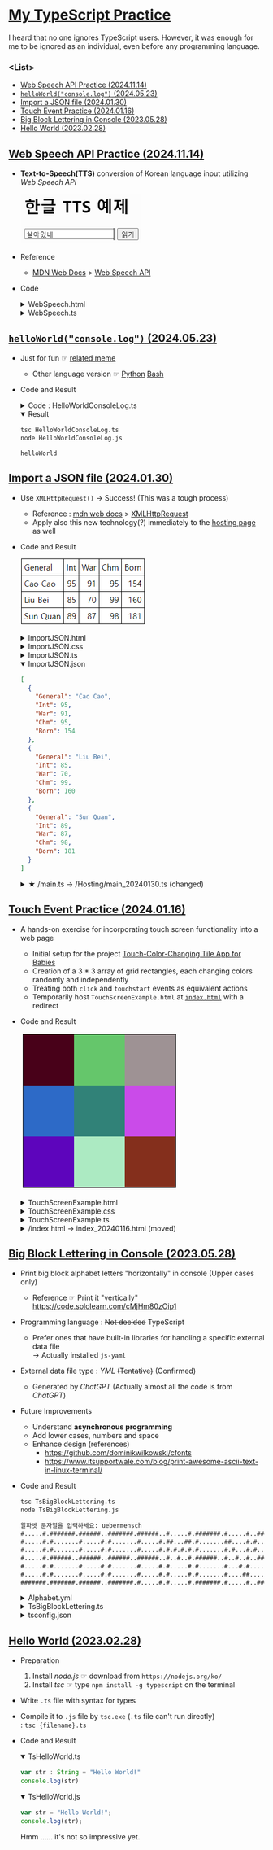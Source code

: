# [My TypeScript Practice](../README.md#typescript)

I heard that no one ignores TypeScript users. However, it was enough for me to be ignored as an individual, even before any programming language.


### \<List>

- [Web Speech API Practice (2024.11.14)](#web-speech-api-practice-20241114)
- [`helloWorld("console.log")` (2024.05.23)](#helloworldconsolelog-20240523)
- [Import a JSON file (2024.01.30)](#import-a-json-file-20240130)
- [Touch Event Practice (2024.01.16)](#touch-event-practice-20240116)
- [Big Block Lettering in Console (2023.05.28)](#big-block-lettering-in-console-20230528)
- [Hello World (2023.02.28)](#hello-world-20230228)


## [Web Speech API Practice (2024.11.14)](#list)

- **Text-to-Speech(TTS)** conversion of Korean language input utilizing *Web Speech API*

  ![Web Speech API Practice](./Images/WebSpeechAPIPractice.PNG)

- Reference
  - [MDN Web Docs](https://developer.mozilla.org/en-US/docs/) > [Web Speech API](https://developer.mozilla.org/en-US/docs/Web/API/Web_Speech_API)
- Code
  <details>
    <summary>WebSpeech.html</summary>

  ```html
  <!DOCTYPE html>

  <html lang="ko">

  <head>
      <meta charset="UTF-8">
      <meta name="viewport" content="width=device-width, initial-scale=1.0">
      <meta name="author" content="kimpro82">
      <meta name="date" content="2024-11-14">
      <title>Web Speech API Practice</title>
      <script defer src="WebSpeech.js"></script>
  </head>

  <body>
      <h1>한글 TTS 예제</h1>
      <input type="text" id="textInput" placeholder="텍스트를 입력하세요">
      <button id="speakButton">읽기</button>
  </body>

  </html>
  ```
  </details>
  <details>
    <summary>WebSpeech.ts</summary>

  ```ts
  /**
  * TextToSpeech class for converting text to speech using Web Speech API
  */
  class TextToSpeech {
      private synth: SpeechSynthesis;
      private utterance: SpeechSynthesisUtterance;

      /**
      * Initializes the TextToSpeech instance
      */
      constructor() {
          this.synth = window.speechSynthesis;
          this.utterance = new SpeechSynthesisUtterance();
      }

      /**
      * Converts the given text to speech
      * @param text - The text to be spoken
      */
      speak(text: string): void {
          // Check if speech is already in progress
          if (this.synth.speaking) {
              console.error('Speech is already in progress.');
              return;
          }

          // Configure the utterance
          this.utterance.text = text;
          this.utterance.lang = 'ko-KR';  // Set language to Korean
          this.utterance.rate = 1;        // Set speech rate (1 is normal speed)
          this.utterance.pitch = 1;       // Set pitch (1 is normal pitch)

          // Start speaking
          this.synth.speak(this.utterance);
      }
  }
  ```
  ```ts
  // Wait for the DOM to be fully loaded before executing
  document.addEventListener('DOMContentLoaded', () => {
      // Get references to DOM elements
      const textInput = document.getElementById('textInput') as HTMLInputElement;
      const speakButton = document.getElementById('speakButton') as HTMLButtonElement;

      // Create an instance of TextToSpeech
      const tts = new TextToSpeech();

      // Add click event listener to the speak button
      speakButton.addEventListener('click', () => {
          const text = textInput.value.trim();
          if (text) {
              tts.speak(text);  // Speak the input text
          } else {
              alert('Please enter some text.');  // Alert if no text is entered
          }
      });
  });
  ```
  </details>


## [`helloWorld("console.log")` (2024.05.23)](#list)

- Just for fun ☞ [related meme](https://www.reddit.com/r/ProgrammerHumor/comments/13u2mfm/_/)
  - Other language version ☞ [Python](https://github.com/kimpro82/MyPractice/blob/master//Python/README.md#hello_worldprint-20240523) [Bash](https://github.com/kimpro82/MyPractice/blob/master/Shell/README.md#hello_worldecho-20240523)
- Code and Result
  <details>
    <summary>Code : HelloWorldConsoleLog.ts</summary>

  ```ts
  function helloWorld(funcName: string): void {
      /**
      * Dynamically calls the given function using its name.
      * The name of the current executing function is passed as an argument.
      *
      * @param funcName Name of the function to be called
      */
      const currentFuncName = helloWorld.name;
      const func = new Function(`return ${funcName}`)();
      func(currentFuncName);
  }
  ```
  ```ts
  // Dynamically executes the console.log function
  helloWorld("console.log");
  ```
  </details>
  <details open="">
    <summary>Result</summary>

  ```shell
  tsc HelloWorldConsoleLog.ts
  node HelloWorldConsoleLog.js
  ```
  ```shell
  helloWorld
  ```
  </details>


## [Import a JSON file (2024.01.30)](#list)

- Use `XMLHttpRequest()` → Success! (This was a tough process)
  - Reference : [mdn web docs](https://developer.mozilla.org/) > [XMLHttpRequest](https://developer.mozilla.org/en-US/docs/Web/API/XMLHttpRequest)
  - Apply also this new technology(?) immediately to the [hosting page](/Hosting/main_20240130.ts) as well
- Code and Result

  ![index.html](./Images/ImportJSON.png)

  <details>
    <summary>ImportJSON.html</summary>

  ```html
  <html lang="en">

  <head>
    <meta charset="UTF-8">
    <meta name="viewport" content="width=device-width, initial-scale=1.0">
    <link rel="stylesheet" href="ImportJSON.css">
    <script defer src="ImportJSON.js"></script>
    <title>Import JSON file</title>
  </head>

  <body>
  </body>

  </html>
  ```
  </details>
  <details>
    <summary>ImportJSON.css</summary>

  ```css
  table {
      border: 1px solid black;
      border-collapse : collapse;
    }
  ```
  ```css
    td {
      border: 1px solid black;
      padding: 5px;
    }
  ```
  </details>
  <details>
    <summary>ImportJSON.ts</summary>

  ```ts
  /**
  * Performs an HTTP GET request to fetch JSON data from the specified URL.
  * If the request is successful, it calls the renderTable function with the retrieved JSON data.
  * @param {string} url - The URL from which to fetch JSON data.
  */
  const fetchData = (url: string): void => {
    const xhr = new XMLHttpRequest();
    xhr.open("GET", url, true);
    xhr.responseType = "json";

    xhr.onload = function () {
      if (xhr.status === 200) {
        const jsonData: any[] = xhr.response;

        // Call the renderTable function with the retrieved JSON data.
        renderTable(jsonData);
      } else {
        // Log an error if the HTTP request is not successful.
        console.error("Error fetching JSON data. Status:", xhr.status);
      }
    };
    xhr.send();
  };
  ```
  ```ts
  /**
  * Renders a table in the HTML document based on the provided JSON data.
  * If the JSON data is an array, it creates table rows and cells to display the data.
  * The first row contains the keys as column headers.
  * @param {any[]} jsonData - The JSON data to be displayed in the table.
  */
  const renderTable = (jsonData: any[]): void => {
    // Create a table in the HTML document.
    const table = document.createElement("table");
    table.classList.add("my-table");

    // Create table rows.
    jsonData.forEach((general, index) => {
      // Create table cells.
      if (index === 0) {
        // If it is the first row, use keys as column headers.
        const row = document.createElement("tr");
        for (const key of Object.keys(general)) {
          const cell = document.createElement("td");
          cell.textContent = key;
          row.appendChild(cell);
        }
        table.appendChild(row);
      }

      const row = document.createElement("tr");
      for (const key in general) {
        const cell = document.createElement("td");
        // If the value is a number, align it to the right.
        if (!isNaN(general[key])) {
          cell.style.textAlign = "right";
        }
        cell.textContent = general[key];
        row.appendChild(cell);
      }

      table.appendChild(row);
    });

    // Append the table to the HTML document.
    document.body.appendChild(table);
  };
  ```
  ```ts
  // URL for fetching JSON data.
  const dataUrl = "ImportJSON.json";

  // Fetch JSON data and render the table.
  fetchData(dataUrl);
  ```
  </details>
  <details open="">
    <summary>ImportJSON.json</summary>

  ```json
  [
    {
      "General": "Cao Cao",
      "Int": 95,
      "War": 91,
      "Chm": 95,
      "Born": 154
    },
    {
      "General": "Liu Bei",
      "Int": 85,
      "War": 70,
      "Chm": 99,
      "Born": 160
    },
    {
      "General": "Sun Quan",
      "Int": 89,
      "War": 87,
      "Chm": 98,
      "Born": 181
    }
  ]
  ```
  </details>
  <details>
    <summary>★ /main.ts → /Hosting/main_20240130.ts (changed)</summary>

  ```ts
  const fetchData = () => {
    const dataUrl = "links_20240117.json";

    const xhr = new XMLHttpRequest();
    xhr.open("GET", dataUrl, true);
    xhr.responseType = "json";

    xhr.onload = function () {
      if (xhr.status === 200) {
        const linksData: Link[] = xhr.response;
        renderLinks(linksData);
      } else {
        console.error("Error fetching links.json. Status:", xhr.status);
      }
    };

    xhr.send();
  };

  document.addEventListener("DOMContentLoaded", () => {
    fetchData();
  });
  ```
  ```ts
  const renderLinks = (linksData: Link[]) => {
    ……

    if (……) {
      linksData.forEach((link) => {
        ……
      });
    }
  };
  ```
  </details>


## [Touch Event Practice (2024.01.16)](#list)

- A hands-on exercise for incorporating touch screen functionality into a web page
  - Initial setup for the project [Touch-Color-Changing Tile App for Babies](https://github.com/kimpro82/MyFamilyCare/issues/32)
  - Creation of a 3 * 3 array of grid rectangles, each changing colors randomly and independently
  - Treating both `click` and `touchstart` events as equivalent actions
  - Temporarily host `TouchScreenExample.html` at [`index.html`](/Hosting/index_20240116.html) with a redirect
- Code and Result

  ![Touch Screen Example](./Images/TouchScreenExample.gif)

  <details>
    <summary>TouchScreenExample.html</summary>

  ```html
  <!DOCTYPE html>

  <html lang="en">

  <head>
      <meta charset="UTF-8">
      <meta name="viewport" content="width=device-width, initial-scale=1.0">
      <link rel="stylesheet" href="TouchScreenExample.css">
      <title>Touchscreen Example</title>
      <script defer src="TouchScreenExample.js"></script>
  </head>

  <body>
      <canvas id="myCanvas"></canvas>
  </body>

  </html>
  ```
  </details>
  <details>
    <summary>TouchScreenExample.css</summary>

  ```css
  body
  {
      display: flex;
      align-items: center;
      justify-content: center;
      height: 100vh;
      margin: 0;
  }
  ```
  ```css
  canvas
  {
      border: 1px solid #000;
  }
  ```
  </details>
  <details>
    <summary>TouchScreenExample.ts</summary>

  ```ts
  const canvas = document.getElementById('myCanvas') as HTMLCanvasElement;
  const context = canvas.getContext('2d');

  const numRows = 3;
  const numCols = 3;
  const rectWidth = 100;
  const rectHeight = 100;
  const padding = 0;

  // Initial rectangle properties
  let rectangles: { x: number; y: number; width: number; height: number; color: string }[] = [];
  ```
  ```ts
  // Call the initialization function
  initializeRectangles();

  // Initialize the canvas and draw rectangles
  function drawRectangles() {
      context.clearRect(0, 0, canvas.width, canvas.height);

      // Draw rectangles
      rectangles.forEach((rect) => {
          context.fillStyle = rect.color;
          context.fillRect(rect.x, rect.y, rect.width, rect.height);
      });
  }

  // Initialize grid rectangles
  function initializeRectangles() {
      const totalWidth = numCols * (rectWidth + padding) - padding;
      const totalHeight = numRows * (rectHeight + padding) - padding;

      canvas.width = totalWidth;
      canvas.height = totalHeight;

      const startX = (canvas.width - totalWidth) / 2;
      const startY = (canvas.height - totalHeight) / 2;

      rectangles = [];

      for (let row = 0; row < numRows; row++) {
          for (let col = 0; col < numCols; col++) {
              const x = startX + col * (rectWidth + padding);
              const y = startY + row * (rectHeight + padding);
              const color = getRandomColor();

              rectangles.push({ x, y, width: rectWidth, height: rectHeight, color });
          }
      }

      drawRectangles();
  }
  ```
  ```ts
  // Handle canvas click and touch events
  canvas.addEventListener('click', handleInput);
  canvas.addEventListener('touchstart', handleInput, { passive: true });

  // Handle click and touch events function
  function handleInput(event: MouseEvent | TouchEvent) {
      // Get coordinates based on the event type
      const clientX = 'touches' in event ? event.touches[0].clientX : event.clientX;
      const clientY = 'touches' in event ? event.touches[0].clientY : event.clientY;

      const rect = getClickedRectangle(clientX - canvas.offsetLeft, clientY - canvas.offsetTop);

      if (rect) {
          // Change the color of the clicked rectangle to a random RGB value
          rect.color = getRandomColor();

          // Redraw rectangles with the updated color
          drawRectangles();
      }
  }

  // Find the rectangle at the clicked position (temporary workaround for rectangles.find() error)
  function getClickedRectangle(mouseX: number, mouseY: number) {
      for (let i = 0; i < rectangles.length; i++) {
          const rect = rectangles[i];
          if (
              mouseX >= rect.x &&
              mouseX <= rect.x + rect.width &&
              mouseY >= rect.y &&
              mouseY <= rect.y + rect.height
          ) {
              return rect;
          }
      }
      return null; // No rectangle found at the clicked position
  }

  // Generate a random RGB color value
  function getRandomColor() {
      return `rgb(${Math.floor(Math.random() * 256)}, ${Math.floor(Math.random() * 256)}, ${Math.floor(Math.random() * 256)})`;
  }
  ```
  </details>
  <details>
    <summary>/index.html → index_20240116.html (moved)</summary>

  ```html
  <!DOCTYPE html>

  <html lang="en">

  <head>
      <meta charset="UTF-8">
      <meta name="viewport" content="width=device-width, initial-scale=1.0">
      <meta http-equiv="refresh" content="0;url=./TypeScript/TouchScreenExample.html">
      <title>kimpro82.github.io - MyWebPractice</title>
  </head>

  <body>
      <!-- 이 부분은 보여지지 않습니다. -->
  </body>

  </html>
  ```
  </details>


## [Big Block Lettering in Console (2023.05.28)](#list)

- Print big block alphabet letters "horizontally" in console (Upper cases only)
  - Reference ☞ Print it "vertically" https://code.sololearn.com/cMjHm80zOip1
- Programming language : ~~Not decided~~ TypeScript
  - Prefer ones that have built-in libraries for handling a specific external data file  
    → Actually installed `js-yaml`
- External data file type : *YML* ~~(Tentative)~~ (Confirmed)
  - Generated by *ChatGPT* (Actually almost all the code is from *ChatGPT*)
- Future Improvements
  - Understand **asynchronous programming**
  - Add lower cases, numbers and space
  - Enhance design (references)
    - https://github.com/dominikwilkowski/cfonts
    - https://www.itsupportwale.com/blog/print-awesome-ascii-text-in-linux-terminal/
- Code and Result
  ```shell
  tsc TsBigBlockLettering.ts
  node TsBigBlockLettering.js
  ```
  ```
  알파벳 문자열을 입력하세요: uebermensch
  #.....#.#######.######..#######.######..#.....#.#######.#.....#..#####..#######.#.....#.
  #.....#.#.......#.....#.#.......#.....#.##...##.#.......##....#.#.......#.......#.....#.
  #.....#.#.......#.....#.#.......#.....#.#.#.#.#.#.......#.#...#.#.......#.......#.....#.
  #.....#.######..######..######..######..#..#..#.######..#..#..#..#####..#.......#######.
  #.....#.#.......#.....#.#.......#.....#.#.....#.#.......#...#.#.......#.#.......#.....#.
  #.....#.#.......#.....#.#.......#.....#.#.....#.#.......#....##.......#.#.......#.....#.
  #######.#######.######..#######.#.....#.#.....#.#######.#.....#..#####..#######.#.....#.
  ```

  <details>
    <summary>Alphabet.yml</summary>

  ```yml
  A:
    - "#######."
    - "#.....#."
    - "#.....#."
    - "#######."
    - "#.....#."
    - "#.....#."
    - "#.....#."

  ……

  Z:
    - "#######."
    - ".....#.."
    - "....#..."
    - "...#...."
    - "..#....."
    - ".#......"
    - "#######."
  ```
  </details>
  <details>
    <summary>TsBigBlockLettering.ts</summary>

  ```ts
  import * as fs from 'fs';
  import * as yaml from 'js-yaml';
  import * as readline from 'readline';
  ```
  ```ts
  // 입력을 받을 readline.Interface 생성
  const rl = readline.createInterface({
      input: process.stdin,
      output: process.stdout
  });
  ```
  ```ts
  // 알파벳 문자열 입력 받기
  rl.question('알파벳 문자열을 입력하세요: ', (input: string) => {
      rl.close();

      // 입력받은 알파벳 문자를 대문자로 변환
      const upperCaseInput = input.toUpperCase();

      // alphabet.yml 파일 불러오기
      const alphabetData = yaml.load(fs.readFileSync('alphabet.yml', 'utf8'));    // not .safeLoad()

      // 출력용 배열 초기화
      const outputArray: string[] = [];

      // 알파벳 문자열을 출력용 배열에 누적하는 함수
      function accumulateAlphabetString(alphabet: string) {
          const alphabetDataString = alphabetData[alphabet];
          for (let i = 0; i < alphabetDataString.length; i++) {
              const char = alphabetDataString[i];
              if (outputArray[i]) {
                  outputArray[i] += char;
              } else {
                  outputArray[i] = char;
              }
          }
      }

      // 입력받은 알파벳 문자열을 출력용 배열에 누적
      for (let i = 0; i < upperCaseInput.length; i++) {
          const char = upperCaseInput[i];
          if (alphabetData.hasOwnProperty(char)) {
              accumulateAlphabetString(char);
          }
      }

      // 출력용 배열 출력
      if (outputArray.length > 0) {
          for (let i = 0; i < outputArray.length; i++) {
              console.log(outputArray[i]);
          }
      } else {
          console.log('입력한 알파벳 문자열에 해당하는 데이터가 없습니다.');
      }
  });
  ```
  </details>
  <details>
    <summary>tsconfig.json</summary>

  ※ The `fs` library requires execution in a `node`(Node.js) environment, not in a browser one.
  ```ts
  {
      "compilerOptions": {
          "target": "es6",
          "module": "commonjs",
          "moduleResolution": "node",
          "esModuleInterop": true
      }
  }
  ```
  </details>

## [Hello World (2023.02.28)](#list)

- Preparation
  1. Install *node.js*  ☞ download from `https://nodejs.org/ko/`
  2. Install *tsc*      ☞ type `npm install -g typescript` on the terminal
- Write `.ts` file with syntax for types
- Compile it to `.js` file by `tsc.exe` (`.ts` file can't run directly)  
  : `tsc {filename}.ts`
- Code and Result
  <details open="">
    <summary>TsHelloWorld.ts</summary>

  ```ts
  var str : String = "Hello World!"
  console.log(str)
  ```
  </details>
  <details open="">
    <summary>TsHelloWorld.js</summary>

  ```js
  var str = "Hello World!";
  console.log(str);
  ```
  </details>
  Hmm …… it's not so impressive yet.
